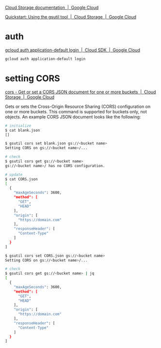 [Cloud Storage documentation  |  Google Cloud](https://cloud.google.com/storage/docs?hl=en_US)

[Quickstart: Using the gsutil tool  |  Cloud Storage  |  Google Cloud](https://cloud.google.com/storage/docs/quickstart-gsutil)


# auth

[gcloud auth application-default login  |  Cloud SDK  |  Google Cloud](https://cloud.google.com/sdk/gcloud/reference/auth/application-default/login)

```bash
gcloud auth application-default login
```


# setting CORS

[cors - Get or set a CORS JSON document for one or more buckets  |  Cloud Storage  |  Google Cloud](https://cloud.google.com/storage/docs/gsutil/commands/cors)

Gets or sets the Cross-Origin Resource Sharing (CORS) configuration on one or more buckets. This command is supported for buckets only, not objects. An example CORS JSON document looks like the following:

```bash
# initialize
$ cat blank.json
[]

$ gsutil cors set blank.json gs://<bucket name>
Setting CORS on gs://<bucket name>/...

# check
$ gsutil cors get gs://<bucket name>
gs://<bucket name>/ has no CORS configuration.

# update
$ cat CORS.json
[
  {
    "maxAgeSeconds": 3600,
    "method": [
      "GET",
      "HEAD"
    ],
    "origin": [
      "https://domain.com"
    ],
    "responseHeader": [
      "Content-Type"
    ]
  }
]

$ gsutil cors set CORS.json gs://<bucket name>
Setting CORS on gs://<bucket name>/...

# check
$ gsutil cors get gs://<bucket name> | jq
[
  {
    "maxAgeSeconds": 3600,
    "method": [
      "GET",
      "HEAD"
    ],
    "origin": [
      "https://domain.com"
    ],
    "responseHeader": [
      "Content-Type"
    ]
  }
]
```


